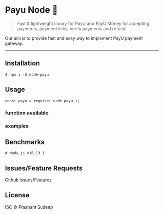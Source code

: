 # Payu Node :money_with_wings:

>  Fast & lightweight library for PayU and PayU Money for accepting payments, payment links, verify payments and refund.

Our aim is to provide fast and easy way to implement PayU payment gateway.

---
## Installation

```
$ npm i -S node-payu
```

## Usage

```
const payu = require('node-payu');
```

### function available


### examples

## Benchmarks

```
# Node.js v16.13.1
```

## Issues/Feature Requests

Github [Issues/Features](https://github.com/psudeep/node-payu/issues)

## License

ISC © Prashant Sudeep